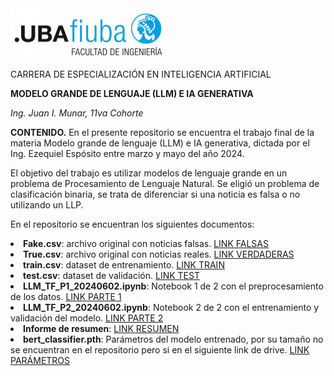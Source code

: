 <img src="https://github.com/hernancontigiani/ceia_memorias_especializacion/raw/master/Figures/logoFIUBA.jpg" width="250" align="center">

CARRERA DE ESPECIALIZACIÓN EN INTELIGENCIA ARTIFICIAL

**MODELO GRANDE DE LENGUAJE (LLM) E IA GENERATIVA**

*Ing. Juan I. Munar, 11va Cohorte*

**CONTENIDO.** En el presente repositorio se encuentra el trabajo final de la materia Modelo grande de lenguaje (LLM) e IA generativa, dictada por el Ing. Ezequiel Espósito entre marzo y mayo del año 2024. 

El objetivo del trabajo es utilizar modelos de lenguaje grande en un problema de Procesamiento de Lenguaje Natural. Se eligió un problema de clasificación binaria, se trata de diferenciar si una noticia es falsa o no utilizando un LLP.

En el repositorio se encuentran los siguientes documentos:
<li> <b>Fake.csv</b>: archivo original con noticias falsas. <a href="https://github.com/juanimunar/CEIA_LLM_TF_JIM/blob/main/Dataset/Fake.csv">LINK FALSAS</a> </li>

<li> <b>True.csv</b>: archivo original con noticias reales. <a href="https://github.com/juanimunar/CEIA_LLM_TF_JIM/blob/main/Dataset/True.csv">LINK VERDADERAS</a></li>

<li> <b>train.csv</b>: dataset de entrenamiento. <a href="https://github.com/juanimunar/CEIA_LLM_TF_JIM/blob/main/Dataset/train.csv">LINK TRAIN</a></li>

<li> <b>test.csv</b>: dataset de validación. <a href="https://github.com/juanimunar/CEIA_LLM_TF_JIM/blob/main/Dataset/test.csv">LINK TEST</a></li>

<li> <b>LLM_TF_P1_20240602.ipynb</b>: Notebook 1 de 2 con el preprocesamiento de los datos. <a href="https://github.com/juanimunar/CEIA_LLM_TF_JIM/blob/main/LLM_TF_P1_20240602.ipynb">LINK PARTE 1</a></li>

<li> <b>LLM_TF_P2_20240602.ipynb</b>: Notebook 2 de 2 con el entrenamiento y validación del modelo. <a href="https://github.com/juanimunar/CEIA_LLM_TF_JIM/blob/main/LLM_TF_P2_20240602.ipynb">LINK PARTE 2</a></li>
                                                                                                      
<li> <b>Informe de resumen</b>: <a href="https://github.com/juanimunar/CEIA_LLM_TF_JIM/blob/main/CEIA_LLM_RESUMEN.pdf">LINK RESUMEN</a></li>
                                  
<li> <b>bert_classifier.pth</b>: Parámetros del modelo entrenado, por su tamaño no se encuentran en el repositorio pero si en el siguiente link de drive. <a href="https://drive.google.com/drive/folders/1FYSN86hrKcWfsky5ueFxoBK1hv6d3s0d?usp=sharing">LINK PARÁMETROS</a></li>

